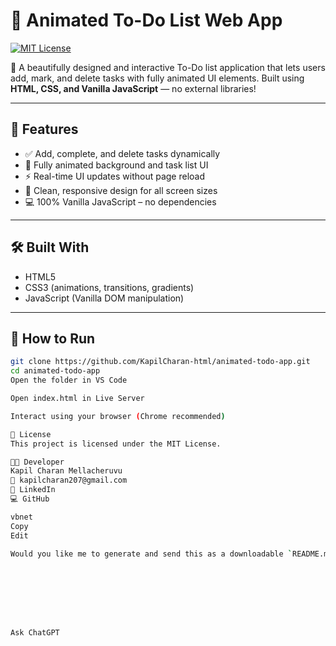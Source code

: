 # 📝 Animated To-Do List Web App

[![MIT License](https://img.shields.io/badge/License-MIT-blue.svg)](LICENSE)

🎯 A beautifully designed and interactive To-Do list application that lets users add, mark, and delete tasks with fully animated UI elements. Built using **HTML, CSS, and Vanilla JavaScript** — no external libraries!

---

## 🚀 Features

- ✅ Add, complete, and delete tasks dynamically  
- 🎨 Fully animated background and task list UI  
- ⚡ Real-time UI updates without page reload  
- 📱 Clean, responsive design for all screen sizes  
- 💻 100% Vanilla JavaScript – no dependencies

---


## 🛠️ Built With

- HTML5  
- CSS3 (animations, transitions, gradients)  
- JavaScript (Vanilla DOM manipulation)

---

## 🧪 How to Run

```bash
git clone https://github.com/KapilCharan-html/animated-todo-app.git
cd animated-todo-app
Open the folder in VS Code

Open index.html in Live Server

Interact using your browser (Chrome recommended)

📄 License
This project is licensed under the MIT License.

👨‍💻 Developer
Kapil Charan Mellacheruvu
📧 kapilcharan207@gmail.com
🔗 LinkedIn
💻 GitHub

vbnet
Copy
Edit

Would you like me to generate and send this as a downloadable `README.md` file or add other badges (e.g., GitHub stars, forks, etc.)?








Ask ChatGPT
